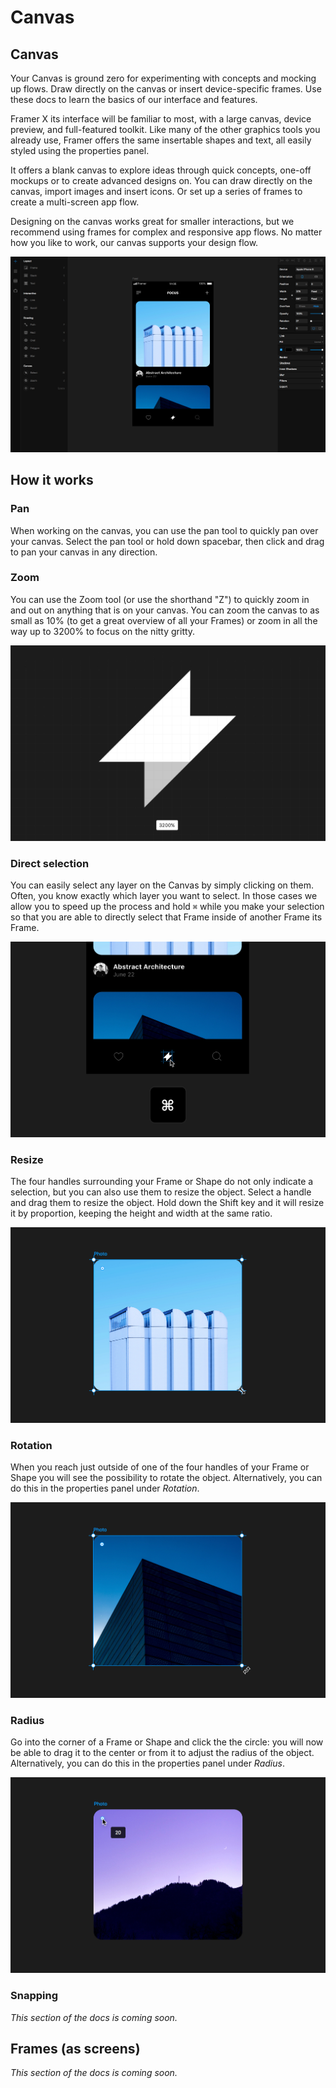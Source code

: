# Canvas

## Canvas

Your Canvas is ground zero for experimenting with concepts and mocking up flows. Draw directly on the canvas or insert device-specific frames. Use these docs to learn the basics of our interface and features.

Framer X its interface will be familiar to most, with a large canvas, device preview, and full-featured toolkit. Like many of the other graphics tools you already use, Framer offers the same insertable shapes and text, all easily styled using the properties panel.

It offers a blank canvas to explore ideas through quick concepts, one-off mockups or to create advanced designs on. You can draw directly on the canvas, import images and insert icons. Or set up a series of frames to create a multi-screen app flow.

Designing on the canvas works great for smaller interactions, but we recommend using frames for complex and responsive app flows. No matter how you like to work, our canvas supports your design flow.[
](https://framer.com/getstarted/guides/code/#preview)

![](.gitbook/assets/canvas-overview-2x.jpg)

## How it works

### Pan

When working on the canvas, you can use the pan tool to quickly pan over your canvas. Select the pan tool or hold down spacebar, then click and drag to pan your canvas in any direction.

### Zoom

You can use the Zoom tool \(or use the shorthand "Z"\) to quickly zoom in and out on anything that is on your canvas. You can zoom the canvas to as small as 10% \(to get a great overview of all your Frames\) or zoom in all the way up to 3200% to focus on the nitty gritty.

![](.gitbook/assets/canvas-zoom-2x.jpg)

### Direct selection

You can easily select any layer on the Canvas by simply clicking on them. Often, you know exactly which layer you want to select. In those cases we allow you to speed up the process and hold `⌘` while you make your selection so that you are able to directly select that Frame inside of another Frame its Frame.

![](.gitbook/assets/canvas-direct-selection-2x.jpg)

### Resize

The four handles surrounding your Frame or Shape do not only indicate a selection, but you can also use them to resize the object. Select a handle and drag them to resize the object. Hold down the Shift key and it will resize it by proportion, keeping the height and width at the same ratio.

![](.gitbook/assets/canvas-resize-2x.jpg)

### Rotation

When you reach just outside of one of the four handles of your Frame or Shape you will see the possibility to rotate the object. Alternatively, you can do this in the properties panel under _Rotation_.

![](.gitbook/assets/canvas-rotate-2x.jpg)

### Radius

Go into the corner of a Frame or Shape and click the the circle: you will now be able to drag it to the center or from it to adjust the radius of the object. Alternatively, you can do this in the properties panel under _Radius_.

![](.gitbook/assets/canvas-radius-2x.jpg)

### Snapping

_This section of the docs is coming soon._

## Frames \(as screens\)

_This section of the docs is coming soon._
